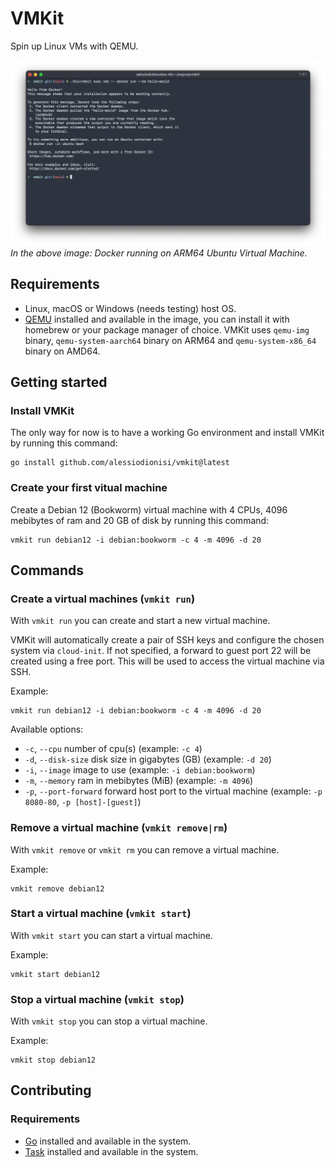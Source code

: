 # VMKit

Spin up Linux VMs with QEMU.

![Docker running on ARM64 Virtual Machine](/docs/docker.png)
_In the above image: Docker running on ARM64 Ubuntu Virtual Machine._

## Requirements

- Linux, macOS or Windows (needs testing) host OS.
- [QEMU](https://www.qemu.org) installed and available in the image, you can install it with homebrew or your package manager of choice. VMKit uses `qemu-img` binary, `qemu-system-aarch64` binary on ARM64 and `qemu-system-x86_64` binary on AMD64.

## Getting started

### Install VMKit

The only way for now is to have a working Go environment and install VMKit by running this command:

```shell
go install github.com/alessiodionisi/vmkit@latest
```

### Create your first vitual machine

Create a Debian 12 (Bookworm) virtual machine with 4 CPUs, 4096 mebibytes of ram and 20 GB of disk by running this command:

```shell
vmkit run debian12 -i debian:bookworm -c 4 -m 4096 -d 20
```

## Commands

### Create a virtual machines (`vmkit run`)

With `vmkit run` you can create and start a new virtual machine.

VMKit will automatically create a pair of SSH keys and configure the chosen system via `cloud-init`. If not specified, a forward to guest port 22 will be created using a free port. This will be used to access the virtual machine via SSH.

Example:

```shell
vmkit run debian12 -i debian:bookworm -c 4 -m 4096 -d 20
```

Available options:

- `-c`, `--cpu` number of cpu(s) (example: `-c 4`)
- `-d`, `--disk-size` disk size in gigabytes (GB) (example: `-d 20`)
- `-i`, `--image` image to use (example: `-i debian:bookworm`)
- `-m`, `--memory` ram in mebibytes (MiB) (example: `-m 4096`)
- `-p`, `--port-forward` forward host port to the virtual machine (example: `-p 8080-80`, `-p [host]-[guest]`)

### Remove a virtual machine (`vmkit remove|rm`)

With `vmkit remove` or `vmkit rm` you can remove a virtual machine.

Example:

```shell
vmkit remove debian12
```

### Start a virtual machine (`vmkit start`)

With `vmkit start` you can start a virtual machine.

Example:

```shell
vmkit start debian12
```

### Stop a virtual machine (`vmkit stop`)

With `vmkit stop` you can stop a virtual machine.

Example:

```shell
vmkit stop debian12
```

## Contributing

### Requirements

- [Go](https://golang.org) installed and available in the system.
- [Task](https://taskfile.dev) installed and available in the system.
